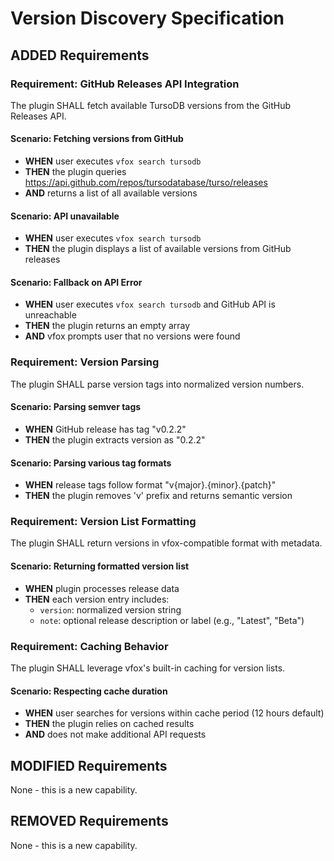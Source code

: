 # Version Discovery Specification

## ADDED Requirements

### Requirement: GitHub Releases API Integration
The plugin SHALL fetch available TursoDB versions from the GitHub Releases API.

#### Scenario: Fetching versions from GitHub
- **WHEN** user executes `vfox search tursodb`
- **THEN** the plugin queries https://api.github.com/repos/tursodatabase/turso/releases
- **AND** returns a list of all available versions

#### Scenario: API unavailable
- **WHEN** user executes `vfox search tursodb`
- **THEN** the plugin displays a list of available versions from GitHub releases

#### Scenario: Fallback on API Error
- **WHEN** user executes `vfox search tursodb` and GitHub API is unreachable
- **THEN** the plugin returns an empty array
- **AND** vfox prompts user that no versions were found

### Requirement: Version Parsing
The plugin SHALL parse version tags into normalized version numbers.

#### Scenario: Parsing semver tags
- **WHEN** GitHub release has tag "v0.2.2"
- **THEN** the plugin extracts version as "0.2.2"

#### Scenario: Parsing various tag formats
- **WHEN** release tags follow format "v{major}.{minor}.{patch}"
- **THEN** the plugin removes 'v' prefix and returns semantic version

### Requirement: Version List Formatting
The plugin SHALL return versions in vfox-compatible format with metadata.

#### Scenario: Returning formatted version list
- **WHEN** plugin processes release data
- **THEN** each version entry includes:
  - `version`: normalized version string
  - `note`: optional release description or label (e.g., "Latest", "Beta")

### Requirement: Caching Behavior
The plugin SHALL leverage vfox's built-in caching for version lists.

#### Scenario: Respecting cache duration
- **WHEN** user searches for versions within cache period (12 hours default)
- **THEN** the plugin relies on cached results
- **AND** does not make additional API requests

## MODIFIED Requirements

None - this is a new capability.

## REMOVED Requirements

None - this is a new capability.

